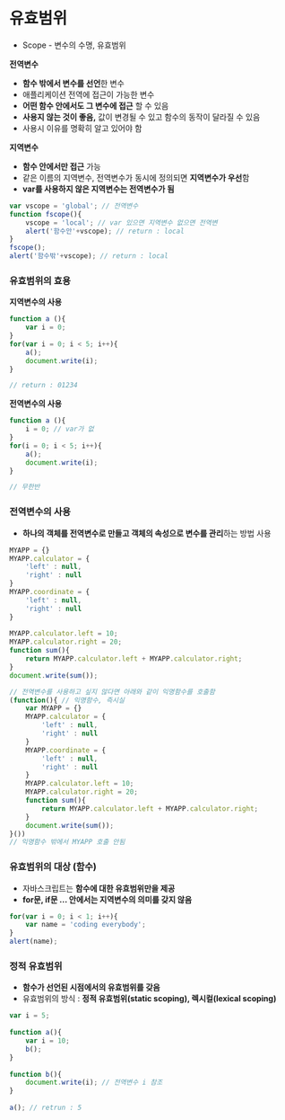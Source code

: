 # 유효범위

* Scope - 변수의 수명, 유효범위

**전역변수**

* **함수 밖에서 변수를 선언**한 변수
* 애플리케이션 전역에 접근이 가능한 변수
* **어떤 함수 안에서도 그 변수에 접근** 할 수 있음
* **사용지 않는 것이 좋음,** 값이 변경될 수 있고 함수의 동작이 달라질 수 있음
* 사용시 이유를 명확히 알고 있어야 함

**지역변수**

* **함수 안에서만 접근** 가능
* 같은 이름의 지역변수, 전역변수가 동시에 정의되면 **지역변수가 우선**함
* **var를 사용하지 않은 지역변수는 전역변수가 됨**

```javascript
var vscope = 'global'; // 전역변수
function fscope(){
    vscope = 'local'; // var 있으면 지역변수 없으면 전역변
    alert('함수안'+vscope); // return : local
}
fscope();
alert('함수밖'+vscope); // return : local
```

### 유효범위의 효용

**지역변수의 사용**

```javascript
function a (){
    var i = 0;
}
for(var i = 0; i < 5; i++){
    a();
    document.write(i);
}

// return : 01234
```

**전역변수의 사용**

```javascript
function a (){
    i = 0; // var가 없
}
for(i = 0; i < 5; i++){
    a();
    document.write(i);
}

// 무한반
```

### 전역변수의 사용

* **하나의 객체를 전역변수로 만들고 객체의 속성으로 변수를 관리**하는 방법 사용 

```javascript
MYAPP = {}
MYAPP.calculator = {
    'left' : null,
    'right' : null
}
MYAPP.coordinate = {
    'left' : null,
    'right' : null
}
 
MYAPP.calculator.left = 10;
MYAPP.calculator.right = 20;
function sum(){
    return MYAPP.calculator.left + MYAPP.calculator.right;
}
document.write(sum());

// 전역변수를 사용하고 싶지 않다면 아래와 같이 익명함수를 호출함
(function(){ // 익명함수, 즉시실
    var MYAPP = {}
    MYAPP.calculator = {
        'left' : null,
        'right' : null
    }
    MYAPP.coordinate = {
        'left' : null,
        'right' : null
    }
    MYAPP.calculator.left = 10;
    MYAPP.calculator.right = 20;
    function sum(){
        return MYAPP.calculator.left + MYAPP.calculator.right;
    }
    document.write(sum());
}())
// 익명함수 밖에서 MYAPP 호출 안됨
```

### 유효범위의 대상 \(함수\)

* 자바스크립트는 **함수에 대한 유효범위만을 제공**
* **for문, if문 ... 안에서는 지역변수의 의미를 갖지 않음**

```javascript
for(var i = 0; i < 1; i++){
    var name = 'coding everybody';
}
alert(name);
```

### 정적 유효범위

* **함수가 선언된 시점에서의 유효범위를 갖음**
* 유효범위의 방식 : **정적 유효범위\(static scoping\),  렉시컬\(lexical scoping\)** 

```javascript
var i = 5;
 
function a(){
    var i = 10;
    b();
}
 
function b(){
    document.write(i); // 전역변수 i 참조 
}
 
a(); // retrun : 5
```

